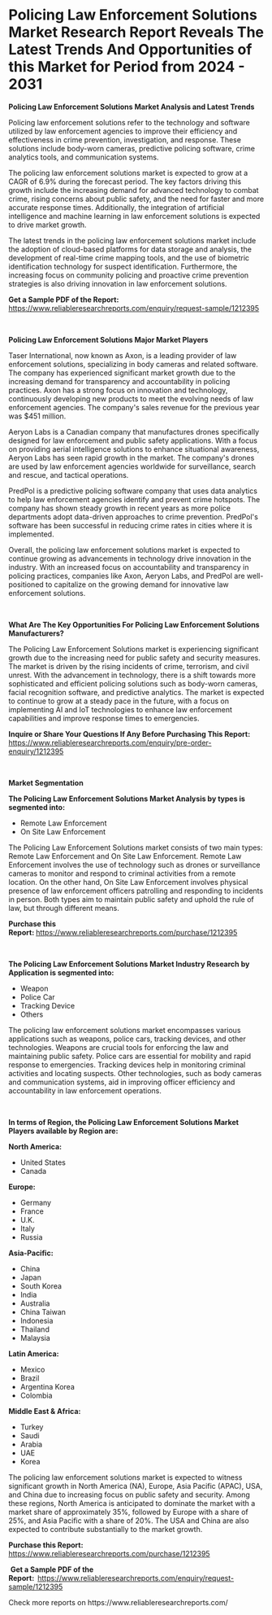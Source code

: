 <p><h1>Policing Law Enforcement Solutions Market Research Report Reveals The Latest Trends And Opportunities of this Market for Period from 2024 - 2031</h1></p><p><strong>Policing Law Enforcement Solutions Market Analysis and Latest Trends</strong></p>
<p><p>Policing law enforcement solutions refer to the technology and software utilized by law enforcement agencies to improve their efficiency and effectiveness in crime prevention, investigation, and response. These solutions include body-worn cameras, predictive policing software, crime analytics tools, and communication systems.</p><p>The policing law enforcement solutions market is expected to grow at a CAGR of 6.9% during the forecast period. The key factors driving this growth include the increasing demand for advanced technology to combat crime, rising concerns about public safety, and the need for faster and more accurate response times. Additionally, the integration of artificial intelligence and machine learning in law enforcement solutions is expected to drive market growth.</p><p>The latest trends in the policing law enforcement solutions market include the adoption of cloud-based platforms for data storage and analysis, the development of real-time crime mapping tools, and the use of biometric identification technology for suspect identification. Furthermore, the increasing focus on community policing and proactive crime prevention strategies is also driving innovation in law enforcement solutions.</p></p>
<p><strong>Get a Sample PDF of the Report:&nbsp;</strong> <a href="https://www.reliableresearchreports.com/enquiry/request-sample/1212395">https://www.reliableresearchreports.com/enquiry/request-sample/1212395</a></p>
<p>&nbsp;</p>
<p><strong>Policing Law Enforcement Solutions Major Market Players</strong></p>
<p><p>Taser International, now known as Axon, is a leading provider of law enforcement solutions, specializing in body cameras and related software. The company has experienced significant market growth due to the increasing demand for transparency and accountability in policing practices. Axon has a strong focus on innovation and technology, continuously developing new products to meet the evolving needs of law enforcement agencies. The company's sales revenue for the previous year was $451 million.</p><p>Aeryon Labs is a Canadian company that manufactures drones specifically designed for law enforcement and public safety applications. With a focus on providing aerial intelligence solutions to enhance situational awareness, Aeryon Labs has seen rapid growth in the market. The company's drones are used by law enforcement agencies worldwide for surveillance, search and rescue, and tactical operations.</p><p>PredPol is a predictive policing software company that uses data analytics to help law enforcement agencies identify and prevent crime hotspots. The company has shown steady growth in recent years as more police departments adopt data-driven approaches to crime prevention. PredPol's software has been successful in reducing crime rates in cities where it is implemented.</p><p>Overall, the policing law enforcement solutions market is expected to continue growing as advancements in technology drive innovation in the industry. With an increased focus on accountability and transparency in policing practices, companies like Axon, Aeryon Labs, and PredPol are well-positioned to capitalize on the growing demand for innovative law enforcement solutions.</p></p>
<p>&nbsp;</p>
<p><strong>What Are The Key Opportunities For Policing Law Enforcement Solutions Manufacturers?</strong></p>
<p><p>The Policing Law Enforcement Solutions market is experiencing significant growth due to the increasing need for public safety and security measures. The market is driven by the rising incidents of crime, terrorism, and civil unrest. With the advancement in technology, there is a shift towards more sophisticated and efficient policing solutions such as body-worn cameras, facial recognition software, and predictive analytics. The market is expected to continue to grow at a steady pace in the future, with a focus on implementing AI and IoT technologies to enhance law enforcement capabilities and improve response times to emergencies.</p></p>
<p><strong>Inquire or Share Your Questions If Any Before Purchasing This Report:</strong> <a href="https://www.reliableresearchreports.com/enquiry/pre-order-enquiry/1212395">https://www.reliableresearchreports.com/enquiry/pre-order-enquiry/1212395</a></p>
<p>&nbsp;</p>
<p><strong>Market Segmentation</strong></p>
<p><strong>The Policing Law Enforcement Solutions Market Analysis by types is segmented into:</strong></p>
<p><ul><li>Remote Law Enforcement</li><li>On Site Law Enforcement</li></ul></p>
<p><p>The Policing Law Enforcement Solutions market consists of two main types: Remote Law Enforcement and On Site Law Enforcement. Remote Law Enforcement involves the use of technology such as drones or surveillance cameras to monitor and respond to criminal activities from a remote location. On the other hand, On Site Law Enforcement involves physical presence of law enforcement officers patrolling and responding to incidents in person. Both types aim to maintain public safety and uphold the rule of law, but through different means.</p></p>
<p><strong>Purchase this Report:&nbsp;</strong><a href="https://www.reliableresearchreports.com/purchase/1212395">https://www.reliableresearchreports.com/purchase/1212395</a></p>
<p>&nbsp;</p>
<p><strong>The Policing Law Enforcement Solutions Market Industry Research by Application is segmented into:</strong></p>
<p><ul><li>Weapon</li><li>Police Car</li><li>Tracking Device</li><li>Others</li></ul></p>
<p><p>The policing law enforcement solutions market encompasses various applications such as weapons, police cars, tracking devices, and other technologies. Weapons are crucial tools for enforcing the law and maintaining public safety. Police cars are essential for mobility and rapid response to emergencies. Tracking devices help in monitoring criminal activities and locating suspects. Other technologies, such as body cameras and communication systems, aid in improving officer efficiency and accountability in law enforcement operations.</p></p>
<p>&nbsp;</p>
<p><strong>In terms of Region, the Policing Law Enforcement Solutions Market Players available by Region are:</strong></p>
<p>
    <p> <strong> North America: </strong>
        <ul>
            <li>United States</li>
            <li>Canada</li>
        </ul>
        </p> 
    <p> <strong> Europe: </strong>
        <ul>
            <li>Germany</li>
            <li>France</li>
            <li>U.K.</li>
            <li>Italy</li>
            <li>Russia</li>
        </ul>
        </p> 
    <p> <strong> Asia-Pacific: </strong>
        <ul>
            <li>China</li>
            <li>Japan</li>
            <li>South Korea</li>
            <li>India</li>
            <li>Australia</li>
            <li>China Taiwan</li>
            <li>Indonesia</li>
            <li>Thailand</li>
            <li>Malaysia</li>
        </ul>
        </p> 
    <p> <strong> Latin America: </strong>
        <ul>
            <li>Mexico</li>
            <li>Brazil</li>
            <li>Argentina Korea</li>
            <li>Colombia</li>
        </ul>
        </p> 
    <p> <strong> Middle East & Africa: </strong>
        <ul>
            <li>Turkey</li>
            <li>Saudi</li>
            <li>Arabia</li>
            <li>UAE</li>
            <li>Korea</li>
        </ul>
    </p>
    </p>
<p><p>The policing law enforcement solutions market is expected to witness significant growth in North America (NA), Europe, Asia Pacific (APAC), USA, and China due to increasing focus on public safety and security. Among these regions, North America is anticipated to dominate the market with a market share of approximately 35%, followed by Europe with a share of 25%, and Asia Pacific with a share of 20%. The USA and China are also expected to contribute substantially to the market growth.</p></p>
<p><strong>Purchase this Report: </strong><a href="https://www.reliableresearchreports.com/purchase/1212395">https://www.reliableresearchreports.com/purchase/1212395</a></p>
<p>&nbsp;<strong>Get a Sample PDF of the Report:&nbsp;&nbsp;</strong><a href="https://www.reliableresearchreports.com/enquiry/request-sample/1212395">https://www.reliableresearchreports.com/enquiry/request-sample/1212395</a></p>
<p><strong></strong></p>
<p>Check more reports on https://www.reliableresearchreports.com/</p>